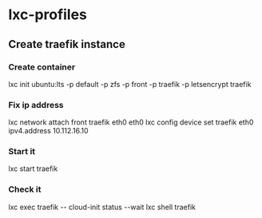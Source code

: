 # lxc-profiles

## Create  traefik instance

### Create container
lxc init ubuntu:lts -p default -p zfs -p front -p traefik -p letsencrypt traefik

### Fix ip address
lxc network attach front traefik eth0 eth0
lxc config device set traefik eth0 ipv4.address 10.112.16.10

### Start it
lxc start traefik

### Check it
lxc exec traefik -- cloud-init status --wait
lxc shell traefik
